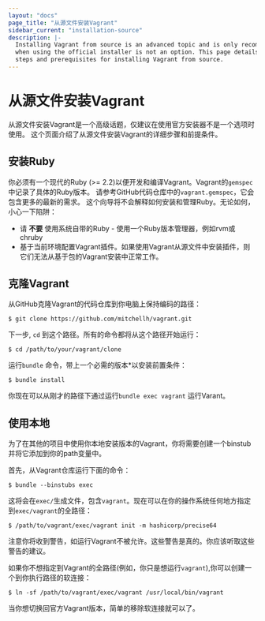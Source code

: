 ```yaml
---
layout: "docs"
page_title: "从源文件安装Vagrant"
sidebar_current: "installation-source"
description: |-
  Installing Vagrant from source is an advanced topic and is only recommended
  when using the official installer is not an option. This page details the
  steps and prerequisites for installing Vagrant from source.
---
```


# 从源文件安装Vagrant

从源文件安装Vagrant是一个高级话题，仅建议在使用官方安装器不是一个选项时使用。
这个页面介绍了从源文件安装Vagrant的详细步骤和前提条件。

## 安装Ruby
你必须有一个现代的Ruby (>= 2.2)以便开发和编译Vagrant。Vagrant的`gemspec`中记录了具体的Ruby版本。
请参考GitHub代码仓库中的`vagrant.gemspec`，它会包含更多的最新的需求。
这个向导将不会解释如何安装和管理Ruby。无论如何，小心一下陷阱：

- 请 **不要** 使用系统自带的Ruby - 使用一个Ruby版本管理器，例如rvm或chruby
- 基于当前环境配置Vagrant插件。如果使用Vagrant从源文件中安装插件，则它们无法从基于包的Vagrant安装中正常工作。

## 克隆Vagrant
从GitHub克隆Vagrant的代码仓库到你电脑上保持编码的路径：

```shell
$ git clone https://github.com/mitchellh/vagrant.git
```

下一步, `cd` 到这个路径。所有的命令都将从这个路径开始运行：

```shell
$ cd /path/to/your/vagrant/clone
```

运行`bundle` 命令，带上一个必需的版本*以安装前置条件：

```shell
$ bundle install
```

你现在可以从刚才的路径下通过运行`bundle exec vagrant` 运行Varant。

## 使用本地
为了在其他的项目中使用你本地安装版本的Vagrant，你将需要创建一个binstub并将它添加到你的path变量中。

首先，从Vagrant仓库运行下面的命令：
```shell
$ bundle --binstubs exec
```

这将会在`exec/`生成文件，包含`vagrant`。现在可以在你的操作系统任何地方指定到`exec/vagrant`的全路径：

```shell
$ /path/to/vagrant/exec/vagrant init -m hashicorp/precise64
```

注意你将收到警告，如运行Vagrant不被允许。这些警告是真的。你应该听取这些警告的建议。

如果你不想指定到Vagrant的全路径(例如，你只是想运行`vagrant`),你可以创建一个到你执行路径的软连接：

```shell
$ ln -sf /path/to/vagrant/exec/vagrant /usr/local/bin/vagrant
```

当你想切换回官方Vagrant版本，简单的移除软连接就可以了。

